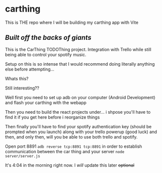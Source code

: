 # carthing
 This is THE repo where I will be building my carthing app with Vite

## *Built off the backs of giants*

This is the CarThing TODOThing project. Integration with Trello while still being able to control your spotify music.

Setup on this is so intense that I would recommend doing literally anything else before attempting...


Whats this?

Still interesting??


Well first you need to set up adb on your computer (Android Development) and flash your carthing with the webapp 

Then you need to build the react projects under... i shpose you'll have to find it if you get here before i reorganize things

Then finally you'll have to find your spotify authentication key (should be prompted when you launch) along with your trello powerup (good luck) and then, and only then, will you be able to use both trello and spotify. 

Open port 8891 `adb reverse tcp:8891 tcp:8891` in order to establish communication between the car thing and your server `node server/server.js`




It's 4:04 in the morning right now. I *will* update this later ~~optional~~
